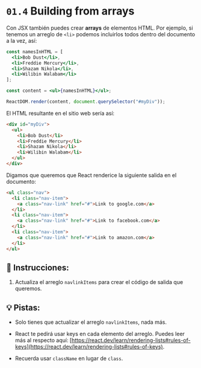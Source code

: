 # `01.4` Building from arrays

Con JSX también puedes crear **arrays** de elementos HTML. Por ejemplo, si tenemos un arreglo de `<li>` podemos incluirlos todos dentro del documento a la vez, así:

```jsx
const namesInHTML = [
  <li>Bob Dust</li>,
  <li>Freddie Mercury</li>,
  <li>Shazam Nikola</li>,
  <li>Wilibin Walabam</li>
];

const content = <ul>{namesInHTML}</ul>;

ReactDOM.render(content, document.querySelector("#myDiv"));
```

El HTML resultante en el sitio web sería así:

```html
<div id="myDiv">
  <ul>
    <li>Bob Dust</li>
    <li>Freddie Mercury</li>
    <li>Shazam Nikola</li>
    <li>Wilibin Walabam</li>
  </ul>
</div>
```

Digamos que queremos que React renderice la siguiente salida en el documento:

```html
<ul class="nav">
  <li class="nav-item">
    <a class="nav-link" href="#">Link to google.com</a>
  </li>
  <li class="nav-item">
    <a class="nav-link" href="#">Link to facebook.com</a>
  </li>
  <li class="nav-item">
    <a class="nav-link" href="#">Link to amazon.com</a>
  </li>
</ul>
```

## 📝 Instrucciones:

1. Actualiza el arreglo `navlinkItems` para crear el código de salida que queremos.

## 💡 Pistas:

+ Solo tienes que actualizar el arreglo `navlinkItems`, nada más.

+ React te pedirá usar keys en cada elemento del arreglo. Puedes leer más al respecto aquí: [https://react.dev/learn/rendering-lists#rules-of-keys](https://react.dev/learn/rendering-lists#rules-of-keys).

+ Recuerda usar `className` en lugar de `class`.
